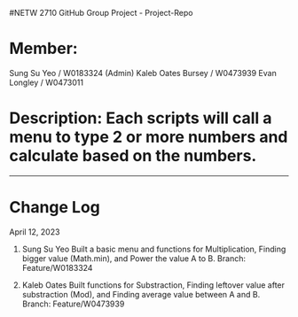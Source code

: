 #NETW 2710 GitHub Group Project - Project-Repo

# Member: 
Sung Su Yeo / W0183324 (Admin)
Kaleb Oates Bursey / W0473939
Evan Longley / W0473011

# Description: Each scripts will call a menu to type 2 or more numbers and calculate based on the numbers.


------------------------------------------------------------------------
# Change Log

April 12, 2023

1. Sung Su Yeo Built a basic menu and functions for Multiplication, Finding bigger value (Math.min), and Power the value A to B.
  Branch: Feature/W0183324

2. Kaleb Oates Built functions for Substraction, Finding leftover value after substraction (Mod), and Finding average value between A and B.
  Branch: Feature/W0473939
